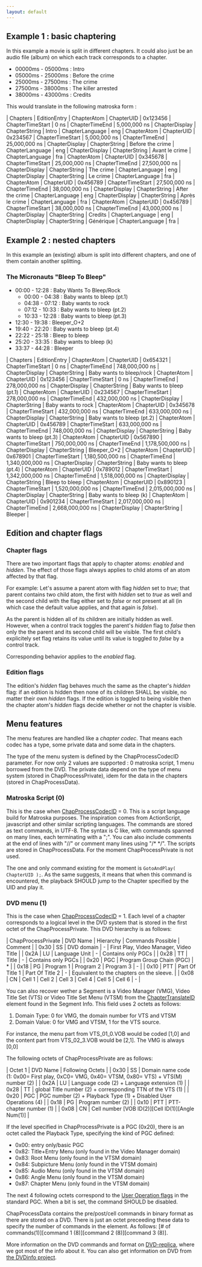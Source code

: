 ```yaml
---
layout: default
---
```


## Example 1 : basic chaptering

In this example a movie is split in different chapters. It could also just be an audio file (album) on which each track corresponds to a chapter.

*   00000ms - 05000ms : Intro
*   05000ms - 25000ms : Before the crime
*   25000ms - 27500ms : The crime
*   27500ms - 38000ms : The killer arrested
*   38000ms - 43000ms : Credits

This would translate in the following matroska form :

| Chapters |
 EditionEntry |
 ChapterAtom |
 ChapterUID | 0x123456 |
 ChapterTimeStart | 0 ns |
 ChapterTimeEnd | 5,000,000 ns |
 ChapterDisplay |
 ChapterString | Intro |
 ChapterLanguage | eng |
 ChapterAtom |
 ChapterUID | 0x234567 |
 ChapterTimeStart | 5,000,000 ns |
 ChapterTimeEnd | 25,000,000 ns |
 ChapterDisplay |
 ChapterString | Before the crime |
 ChapterLanguage | eng |
 ChapterDisplay |
 ChapterString | Avant le crime |
 ChapterLanguage | fra |
 ChapterAtom |
 ChapterUID | 0x345678 |
 ChapterTimeStart | 25,000,000 ns |
 ChapterTimeEnd | 27,500,000 ns |
 ChapterDisplay |
 ChapterString | The crime |
 ChapterLanguage | eng |
 ChapterDisplay |
 ChapterString | Le crime |
 ChapterLanguage | fra |
 ChapterAtom |
 ChapterUID | 0x456789 |
 ChapterTimeStart | 27,500,000 ns |
 ChapterTimeEnd | 38,000,000 ns |
 ChapterDisplay |
 ChapterString | After the crime |
 ChapterLanguage | eng |
 ChapterDisplay |
 ChapterString | Après le crime |
 ChapterLanguage | fra |
 ChapterAtom |
 ChapterUID | 0x456789 |
 ChapterTimeStart | 38,000,000 ns |
 ChapterTimeEnd | 43,000,000 ns |
 ChapterDisplay |
 ChapterString | Credits |
 ChapterLanguage | eng |
 ChapterDisplay |
 ChapterString | Générique |
 ChapterLanguage | fra |

## Example 2 : nested chapters

In this example an (existing) album is split into different chapters, and one of them contain another splitting.

### The Micronauts "Bleep To Bleep"

*   00:00 - 12:28 : Baby Wants To Bleep/Rock
    *   00:00 - 04:38 : Baby wants to bleep (pt.1)
    *   04:38 - 07:12 : Baby wants to rock
    *   07:12 - 10:33 : Baby wants to bleep (pt.2)
    *   10:33 - 12:28 : Baby wants to bleep (pt.3)
*   12:30 - 19:38 : Bleeper_O+2
*   19:40 - 22:20 : Baby wants to bleep (pt.4)
*   22:22 - 25:18 : Bleep to bleep
*   25:20 - 33:35 : Baby wants to bleep (k)
*   33:37 - 44:28 : Bleeper

| Chapters |
 EditionEntry |
 ChapterAtom |
 ChapterUID | 0x654321 |
 ChapterTimeStart | 0 ns |
 ChapterTimeEnd | 748,000,000 ns |
 ChapterDisplay |
 ChapterString | Baby wants to bleep/rock |
 ChapterAtom |
 ChapterUID | 0x123456 |
 ChapterTimeStart | 0 ns |
 ChapterTimeEnd | 278,000,000 ns |
 ChapterDisplay |
 ChapterString | Baby wants to bleep (pt.1) |
 ChapterAtom |
 ChapterUID | 0x234567 |
 ChapterTimeStart | 278,000,000 ns |
 ChapterTimeEnd | 432,000,000 ns |
 ChapterDisplay |
 ChapterString | Baby wants to rock |
 ChapterAtom |
 ChapterUID | 0x345678 |
 ChapterTimeStart | 432,000,000 ns |
 ChapterTimeEnd | 633,000,000 ns |
 ChapterDisplay |
 ChapterString | Baby wants to bleep (pt.2) |
 ChapterAtom |
 ChapterUID | 0x456789 |
 ChapterTimeStart | 633,000,000 ns |
 ChapterTimeEnd | 748,000,000 ns |
 ChapterDisplay |
 ChapterString | Baby wants to bleep (pt.3) |
 ChapterAtom |
 ChapterUID | 0x567890 |
 ChapterTimeStart | 750,000,000 ns |
 ChapterTimeEnd | 1,178,500,000 ns |
 ChapterDisplay |
 ChapterString | Bleeper_O+2 |
 ChapterAtom |
 ChapterUID | 0x678901 |
 ChapterTimeStart | 1,180,500,000 ns |
 ChapterTimeEnd | 1,340,000,000 ns |
 ChapterDisplay |
 ChapterString | Baby wants to bleep (pt.4) |
 ChapterAtom |
 ChapterUID | 0x789012 |
 ChapterTimeStart | 1,342,000,000 ns |
 ChapterTimeEnd | 1,518,000,000 ns |
 ChapterDisplay |
 ChapterString | Bleep to bleep |
 ChapterAtom |
 ChapterUID | 0x890123 |
 ChapterTimeStart | 1,520,000,000 ns |
 ChapterTimeEnd | 2,015,000,000 ns |
 ChapterDisplay |
 ChapterString | Baby wants to bleep (k) |
 ChapterAtom |
 ChapterUID | 0x901234 |
 ChapterTimeStart | 2,017,000,000 ns |
 ChapterTimeEnd | 2,668,000,000 ns |
 ChapterDisplay |
 ChapterString | Bleeper |

## Edition and chapter flags

### Chapter flags

There are two important flags that apply to chapter atoms: _enabled_ and _hidden_. The effect of those flags always applies to child atoms of an atom affected by that flag.

For example: Let's assume a parent atom with flag _hidden_ set to _true_; that parent contains two child atom, the first with _hidden_ set to _true_ as well and the second child with the flag either set to _false_ or not present at all (in which case the default value applies, and that again is _false_).

As the parent is hidden all of its children are initially hidden as well. However, when a control track toggles the parent's _hidden_ flag to _false_ then only the the parent and its second child will be visible. The first child's explicitely set flag retains its value until its value is toggled to _false_ by a control track.

Corresponding behavior applies to the _enabled_ flag.

### Edition flags

The edition's _hidden_ flag behaves much the same as the chapter's _hidden_ flag: if an edition is hidden then none of its children SHALL be visible, no matter their own _hidden_ flags. If the edition is toggled to being visible then the chapter atom's _hidden_ flags decide whether or not the chapter is visible.

## Menu features

The menu features are handled like a _chapter codec_. That means each codec has a type, some private data and some data in the chapters.

The type of the menu system is defined by the ChapProcessCodecID parameter. For now only 2 values are supported : 0 matroska script, 1 menu borrowed from the DVD. The private data depend on the type of menu system (stored in ChapProcessPrivate), idem for the data in the chapters (stored in ChapProcessData).

### Matroska Script (0)

This is the case when [ChapProcessCodecID]({{site.baseurl}}/index.html#ChapProcessCodecID) = 0\. This is a script language build for Matroska purposes. The inspiration comes from ActionScript, javascript and other similar scripting languages. The commands are stored as text commands, in UTF-8\. The syntax is C like, with commands spanned on many lines, each terminating with a ";". You can also include comments at the end of lines with "//" or comment many lines using "/* */". The scripts are stored in ChapProcessData. For the moment ChapProcessPrivate is not used.

The one and only command existing for the moment is `GotoAndPlay( ChapterUID );`. As the same suggests, it means that when this command is encountered, the playback SHOULD jump to the Chapter specified by the UID and play it.

### DVD menu (1)

This is the case when [ChapProcessCodecID]({{site.baseurl}}/index.html#ChapProcessCodecID) = 1\. Each level of a chapter corresponds to a logical level in the DVD system that is stored in the first octet of the ChapProcessPrivate. This DVD hierarchy is as follows:


| ChapProcessPrivate | DVD Name | Hierarchy | Commands Possible | Comment |
| 0x30 | SS | DVD domain | - | First Play, Video Manager, Video Title |
| 0x2A | LU | Language Unit | - | Contains only PGCs |
| 0x28 | TT | Title | - | Contains only PGCs |
| 0x20 | PGC | Program Group Chain (PGC) | * |
| 0x18 | PG | Program 1 | Program 2 | Program 3 | - |
| 0x10 | PTT | Part Of Title 1 | Part Of Title 2 | - | Equivalent to the chapters on the sleeve. |
| 0x08 | CN | Cell 1 | Cell 2 | Cell 3 | Cell 4 | Cell 5 | Cell 6 | - |


You can also recover wether a Segment is a Video Manager (VMG), Video Title Set (VTS) or Video Title Set Menu (VTSM) from the [ChapterTranslateID]({{site.baseurl}}/index.html#ChapterTranslateID) element found in the Segment Info. This field uses 2 octets as follows:

1.  Domain Type: 0 for VMG, the domain number for VTS and VTSM
2.  Domain Value: 0 for VMG and VTSM, 1 for the VTS source.

For instance, the menu part from VTS_01_0.VOB would be coded [1,0] and the content part from VTS_02_3.VOB would be [2,1]. The VMG is always [0,0]

The following octets of ChapProcessPrivate are as follows:


| Octet 1 | DVD Name | Following Octets |
| 0x30 | SS | Domain name code (1: 0x00= First play, 0xC0= VMG, 0x40= VTSM, 0x80= VTS) + VTS(M) number (2) |
| 0x2A | LU | Language code (2) + Language extension (1) |
| 0x28 | TT | global Title number (2) + corresponding TTN of the VTS (1) |
| 0x20 | PGC | PGC number (2) + Playback Type (1) + Disabled User Operations (4) |
| 0x18 | PG | Program number (2) |
| 0x10 | PTT | PTT-chapter number (1) |
| 0x08 | CN | Cell number [VOB ID(2)][Cell ID(1)][Angle Num(1)] |


If the level specified in ChapProcessPrivate is a PGC (0x20), there is an octet called the Playback Type, specifying the kind of PGC defined:

*   0x00: entry only/basic PGC
*   0x82: Title+Entry Menu (only found in the Video Manager domain)
*   0x83: Root Menu (only found in the VTSM domain)
*   0x84: Subpicture Menu (only found in the VTSM domain)
*   0x85: Audio Menu (only found in the VTSM domain)
*   0x86: Angle Menu (only found in the VTSM domain)
*   0x87: Chapter Menu (only found in the VTSM domain)

The next 4 following octets correspond to the [User Operation flags](http://dvd.sourceforge.net/dvdinfo/uops.html) in the standard PGC. When a bit is set, the command SHOULD be disabled.

ChapProcessData contains the pre/post/cell commands in binary format as there are stored on a DVD. There is just an octet preceeding these data to specify the number of commands in the element. As follows: [# of commands(1)][command 1 (8)][command 2 (8)][command 3 (8)].

More information on the DVD commands and format on [DVD-replica](http://www.dvd-replica.com/DVD/), where we got most of the info about it. You can also get information on DVD from [the DVDinfo project](http://dvd.sourceforge.net/dvdinfo/).
